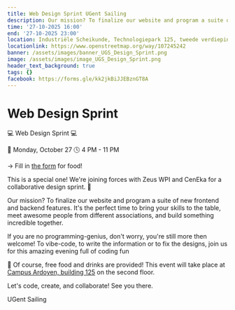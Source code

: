 ```yaml
---
title: Web Design Sprint UGent Sailing
description: Our mission? To finalize our website and program a suite of new frontend and backend features. It's the perfect time to bring your skills to the table, meet awesome people from different associations, and build something incredible together.
time: '27-10-2025 16:00'
end: '27-10-2025 23:00'
location: Industriële Scheikunde, Technologiepark 125, tweede verdieping.
locationlink: https://www.openstreetmap.org/way/107245242
banner: /assets/images/banner_UGS_Design_Sprint.png
image: /assets/images/image_UGS_Design_Sprint.png
header_text_background: true
tags: {}
facebook: https://forms.gle/kk2jkBiJJEBznGT8A
---
```


# Web Design Sprint

💻 Web Design Sprint 💻

📅 Monday, October 27
🕓 4 PM - 11 PM

-> Fill in [the form](https://forms.gle/kk2jkBiJJEBznGT8A) for food!

This is a special one! We're joining forces with Zeus WPI and CenEka for a collaborative design sprint. 💪

Our mission? To finalize our website and program a suite of new frontend and backend features. It's the perfect time to bring your skills to the table, meet awesome people from different associations, and build something incredible together.

If you are no programming-genius, don't worry, you're still more then welcome! To vibe-code, to write the information or to fix the designs, join us for this amazing evening full of coding fun

🍕 Of course, free food and drinks are provided!
This event will take place at [Campus Ardoyen, building 125](https://www.openstreetmap.org/way/107245242) on the second floor.

Let's code, create, and collaborate! See you there.

UGent Sailing
